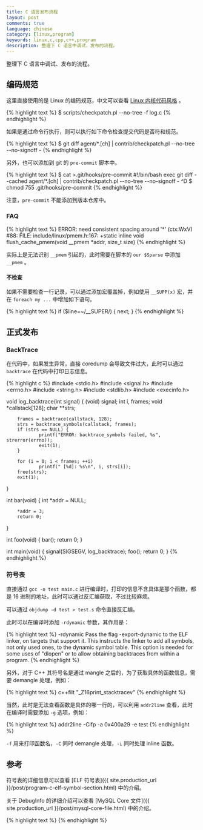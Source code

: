 ```yaml
---
title: C 语言发布流程
layout: post
comments: true
language: chinese
category: [linux,program]
keywords: linux,c,cpp,c++,program
description: 整理下 C 语言中调试、发布的流程。
---
```


整理下 C 语言中调试、发布的流程。

<!-- more -->



## 编码规范

这里直接使用的是 Linux 的编码规范，中文可以查看 [Linux 内核代码风格](https://www.kernel.org/doc/html/v4.15/translations/zh_CN/coding-style.html) 。

{% highlight text %}
$ scripts/checkpatch.pl --no-tree -f log.c
{% endhighlight %}

如果是通过命令行执行，则可以执行如下命令检查提交代码是否符和规范。

{% highlight text %}
$ git diff agent/*.[ch] | contrib/checkpatch.pl --no-tree --no-signoff -
{% endhighlight %}

另外，也可以添加到 git 的 `pre-commit` 脚本中。

{% highlight text %}
$ cat >.git/hooks/pre-commit
#!/bin/bash
exec git diff --cached agent/*.[ch] | contrib/checkpatch.pl --no-tree --no-signoff -
^D
$ chmod 755 .git/hooks/pre-commit
{% endhighlight %}

注意，`pre-commit` 不能添加到版本仓库中。

<!---
谈谈Linux内核驱动的coding style
http://www.cnblogs.com/wwang/archive/2011/02/24/1960283.html
-->

### FAQ

{% highlight text %}
ERROR: need consistent spacing around '*' (ctx:WxV)
#88: FILE: include/linux/pmem.h:167:
+static inline void flush_cache_pmem(void __pmem *addr, size_t size)
{% endhighlight %}

实际上是无法识别 `__pmem` 引起的，此时需要在脚本的 `our $Sparse` 中添加 `__pmem` 。

#### 不检查

如果不需要检查一行记录，可以通过添加宏覆盖掉，例如使用 `__SUPP(x)` 宏，并在 `foreach my ...` 中增加如下语句。

{% highlight text %}
if ($line=~/__SUPER/) {
	next;
}
{% endhighlight %}

<!--
## Linux 代码正式发布以及问题排查

## 0. 开发测试

## 1. RPM包安装

## 2. DebugInfo

http://www.unknownroad.com/rtfm/gdbtut/gdbstack.html
https://sourceware.org/gdb/onlinedocs/gdb/Backtrace.html
https://darkdust.net/files/GDB%20Cheat%20Sheet.pdf
http://www.brendangregg.com/blog/2016-08-09/gdb-example-ncurses.html
-->

## 正式发布

### BackTrace

在代码中，如果发生异常，直接 coredump 会导致文件过大，此时可以通过 `backtrace` 在代码中打印日志信息。

{% highlight c %}
#include <stdio.h>
#include <signal.h>
#include <errno.h>
#include <string.h>
#include <stdlib.h>
#include <execinfo.h>

void log_backtrace(int signal)
{
        (void) signal;
        int i, frames;
        void *callstack[128];
        char **strs;

        frames = backtrace(callstack, 128);
        strs = backtrace_symbols(callstack, frames);
        if (strs == NULL) {
                printf("ERROR: backtrace_symbols failed, %s", strerror(errno));
                exit(1);
        }

        for (i = 0; i < frames; ++i)
                printf(" [%d]: %s\n", i, strs[i]);
        free(strs);
        exit(1);
}

int bar(void)
{
        int *addr = NULL;

        *addr = 3;
        return 0;
}

int foo(void)
{
        bar();
        return 0;
}


int main(void)
{
        signal(SIGSEGV, log_backtrace);
        foo();
        return 0;
}
{% endhighlight %}

<!--
https://www.linuxjournal.com/article/6391
https://www.mawenbao.com/research/glibc-backtrace-parsing.html
http://silencewt.github.io/2015/05/11/Segmentation-Fault%E9%94%99%E8%AF%AF%E5%8E%9F%E5%9B%A0%E6%80%BB%E7%BB%93/
-->

### 符号表

直接通过 `gcc -o test main.c` 进行编译时，打印的信息不含具体是那个函数，都是 16 进制的地址，此时可以通过反汇编获取，不过比较麻烦。

可以通过 `objdump -d test > test.s` 命令直接反汇编。

此时可以在编译时添加 `-rdynamic` 参数，其作用是：

{% highlight text %}
-rdynamic
    Pass the flag -export-dynamic to the ELF linker, on targets that support it. This
instructs the linker to add all symbols, not only used ones, to the dynamic symbol
table. This option is needed for some uses of "dlopen" or to allow obtaining backtraces
from within a program.
{% endhighlight %}

另外，对于 C++ 其符号名是通过 mangle 之后的，为了获取具体的函数信息，需要 demangle 处理，例如：

{% highlight text %}
c++filt  "_Z16print_stacktracev"
{% endhighlight %}

当然，此时是无法查看函数是具体的哪一行的，可以利用 `addr2line` 查看，此时在编译时需要添加 `-g` 选项，例如：

{% highlight text %}
addr2line -Cifp -a 0x400a29 -e test
{% endhighlight %}

`-f` 用来打印函数名，`-C` 同时 demangle 处理，`-i` 同时处理 inline 函数。

<!--
1. 不包含任何的行信息，无法确定具体那个函数出问题。
2. 无法确定函数的入参以及本地的变量值；
3. 无法确定打印的栈函数是否为静态。

They contain no line number information, so you don’t know where in
a function something happened
You cannot see the values of arguments and local variables
You cannot trust the function names given in the backtrace, since
the debugger doesn’t know about static functions.


disas 0x41dde0,0x41ef00
disas 0x41e500,0x41efff


对程序进行汇编级调试。


----- (run)重新开始运行
(gdb) r
----- (break)针对地址设置断点
(gdb) b *0x0804ce2b

单步步过
(gdb) ni    (next instruction)
单步步入
(gdb) si    ( step instruction )
继续执行
( gdb )c

执行到返回
(gdb) finish










## Linux 代码正式发布以及问题排查

## 0. 开发测试
## 1. RPM包安装

## 2. DebugInfo

https://www.mawenbao.com/research/glibc-backtrace-parsing.html

使用库函数backtrace和backtrace_symbols定位段错误
http://blog.sina.com.cn/s/blog_590be5290102w5yw.html
https://blog.csdn.net/ieearth/article/details/49763481
https://blog.csdn.net/astrotycoon/article/details/8142588
http://silencewt.github.io/2015/05/11/Segmentation-Fault%E9%94%99%E8%AF%AF%E5%8E%9F%E5%9B%A0%E6%80%BB%E7%BB%93/

while true ; do  echo -e "HTTP/1.1 200 OK\n\n $(date)" | nc -l -p 1500  ; done




关于AK/SK介绍
https://bbs.huaweicloud.com/blogs/079b918999c111e7b8317ca23e93a891

https://github.com/jobbole/awesome-c-cn
-->


## 参考

符号表的详细信息可以查看 [ELF 符号表]({{ site.production_url }}/post/program-c-elf-symbol-section.html) 中的介绍。

关于 DebugInfo 的详细介绍可以查看 [MySQL Core 文件]({{ site.production_url }}/post/mysql-core-file.html) 中的介绍。



{% highlight text %}
{% endhighlight %}
